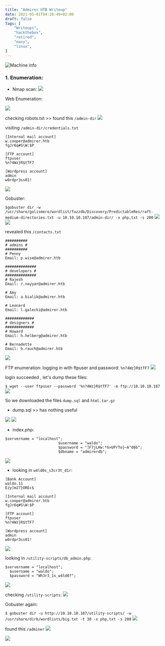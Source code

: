 ```yaml
---
title: "Admirer HTB Writeup"
date: 2021-05-01T04:28:49+02:00
draft: false
Tags: [
    "Writeups",
    "hackthebox",
    "retired",
    "easy",
    "linux",
]
---
```

![Machine info](/images/admirer/1.png)

### 1. Enumeration:

* Nmap scan:
![](/images/admirer/2.png)

Web Enumeration:

![](/images/admirer/3.png)

checking robots.txt >> found this ``/admin-dir``
![](/images/admirer/4.png)

visiting ``/admin-dir/credentials.txt``
```text
[Internal mail account]
w.cooper@admirer.htb
fgJr6q#S\W:$P

[FTP account]
ftpuser
%n?4Wz}R$tTF7

[Wordpress account]
admin
w0rdpr3ss01!
```
![](/images/admirer/5.png)

Gobuster:

``$gobuster dir -w /usr/share/golismero/wordlist/fuzzdb/Discovery/PredictableRes/raft-medium-directories.txt -u 10.10.10.187/admin-dir/ -x php,txt -s 200``
![](/images/admirer/6.png)
![](/images/admirer/7.png)

revealed this ``/contacts.txt``
```text
##########
# admins #
##########
# Penny
Email: p.wise@admirer.htb

##############
# developers #
##############
# Rajesh
Email: r.nayyar@admirer.htb

# Amy
Email: a.bialik@admirer.htb

# Leonard
Email: l.galecki@admirer.htb

#############
# designers #
#############
# Howard
Email: h.helberg@admirer.htb

# Bernadette
Email: b.rauch@admirer.htb
```
![](/images/admirer/8.png)

FTP enumeration:
logging in with ftpuser and password: ``%n?4Wz}R$tTF7``
![](/images/admirer/9.png)

login succeeded , let's dump these files:

``$ wget --user ftpuser --password '%n?4Wz}R$tTF7' -m ftp://10.10.10.187``
![](/images/admirer/10.png)

So we downloaded the files ``dump.sql`` and ``html.tar.gz``

* dump.sql >> has nothing useful

![](/images/admirer/11.png)
![](/images/admirer/12.png)

* index.php:

```
$servername = "localhost";
                        $username = "waldo";
                        $password = "]F7jLHw:*G>UPrTo}~A"d6b";
                        $dbname = "admirerdb";
```
![](/images/admirer/13.png)

* looking in ``w4ld0s_s3cr3t_d1r``:

```text
[Bank Account]
waldo.11
Ezy]m27}OREc$

[Internal mail account]
w.cooper@admirer.htb
fgJr6q#S\W:$P

[FTP account]
ftpuser
%n?4Wz}R$tTF7

[Wordpress account]
admin
w0rdpr3ss01!
```
![](/images/admirer/14.png)

looking in ``/utility-scripts/db_admin.php``:

```text
$servername = "localhost";
  $username = "waldo";
  $password = "Wh3r3_1s_w4ld0?";
```
![](/images/admirer/15.png)

checking ``/utility-scripts``:
![](/images/admirer/16.png)

Gobuster again:

``$ gobuster dir -u http://10.10.10.187/utility-scripts/ -w /usr/share/dirb/wordlists/big.txt -t 30 -x php,txt -s 200``
![](/images/admirer/17.png)

found this ``/adminer``
![](/images/admirer/18.png)

![](/images/admirer/19.png)



